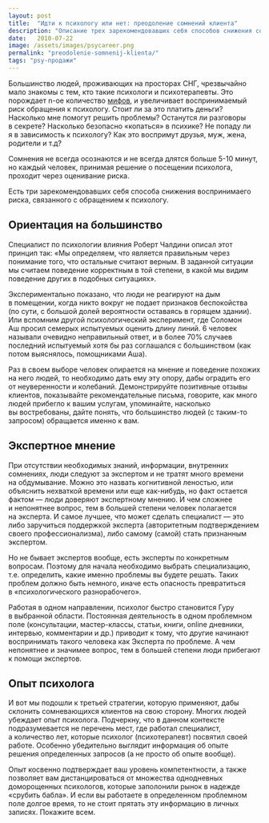 ```yaml
---
layout: post
title:  "Идти к психологу или нет: преодоление сомнений клиента"
description: "Описание трех зарекомендовавших себя способов снижения сомнений клиента, связанных с обращением к психологу"
date:   2010-07-22			 
image: /assets/images/psycareer.png
permalink: "preodolenie-somnenij-klienta/"
tags: "psy-продажи"
---
```


<p>Большинство людей, проживающих на&nbsp;просторах СНГ, чрезвычайно мало знакомы с&nbsp;тем, кто такие психологи и&nbsp;психотерапевты. Это порождает n-ое количество <a href="/mify-o-psixologax-pomexa-ili-pomoshh/" title="Мифы о психологах. Помеха или помощь?">мифов</a>, и&nbsp;увеличивает воспринимаемый риск обращения к&nbsp;психологу. Стоит&nbsp;ли за&nbsp;это платить деньги? Насколько мне помогут решить проблемы? Останутся&nbsp;ли разговоры в&nbsp;секрете? Насколько безопасно «копаться» в&nbsp;психике? Не&nbsp;попаду&nbsp;ли я&nbsp;в&nbsp;зависимость к&nbsp;психологу? Как это воспримут друзья, муж, жена, родители и&nbsp;т.д?</p>
<p>Сомнения не&nbsp;всегда осознаются и&nbsp;не&nbsp;всегда длятся больше <nobr>5-10 минут,</nobr> но&nbsp;каждый человек, принимая решение о&nbsp;посещении психолога, проходит через оценивание риска.</p>
<p>Есть три зарекомендовавших себя способа снижения воспринимаего риска, связанного с&nbsp;обращением к&nbsp;психологу.</p>
<h2>Ориентация на&nbsp;большинство</h2>
<p>Специалист по&nbsp;психологии влияния Роберт Чалдини описал этот принцип так: «Мы&nbsp;определяем, что является правильным через понимание того, что остальные считают верным. В&nbsp;заданной ситуации мы&nbsp;считаем поведение корректным в&nbsp;той степени, в&nbsp;какой мы&nbsp;видим поведение других в&nbsp;подобных ситуациях».</p>
<p>Экспериментально показано, что люди не&nbsp;реагируют на&nbsp;дым в&nbsp;помещении, когда никто вокруг не&nbsp;подает признаков беспокойства (по&nbsp;сути, с&nbsp;большой долей вероятности оставаясь в&nbsp;горящем здании). Или вспомним другой психологический эксперимент, где Соломон Аш&nbsp;просил семерых испытуемых оценить длину линий.&nbsp;6&nbsp;человек называли очевидно неправильный ответ, и&nbsp;в&nbsp;более&nbsp;70% случаев последний испытуемый хотя&nbsp;бы раз соглашался с&nbsp;большинством (как потом выяснялось, помощниками Аша).</p>
<p>Раз в&nbsp;своем выборе человек опирается на&nbsp;мнение и&nbsp;поведение похожих на&nbsp;него людей, то&nbsp;необходимо дать ему эту опору, дабы оградить его от&nbsp;неуверенности и&nbsp;колебаний. Демонстрируйте позитивные отзывы клиентов, показывайте рекомендательные письма, говорите, как много людей прибегло к&nbsp;вашим услугам, упоминайте, насколько вы&nbsp;востребованы, дайте понять, что большинство людей (с&nbsp;таким-то запросом) обращается именно к&nbsp;вам.</p>
<h2>Экспертное мнение</h2>
<p>При отсутствии необходимых знаний, информации, внутренних сомнениях, люди следуют за&nbsp;экспертом и&nbsp;не&nbsp;тратят много времени на&nbsp;обдумывание. Можно это назвать когнитивной леностью, или объяснить нехваткой времени или еще как-нибудь, но&nbsp;факт остается фактом&nbsp;— люди доверяют экспертному мнению. И&nbsp;чем сложнее и&nbsp;непонятнее вопрос, тем в&nbsp;большей степени человек полагается на&nbsp;эксперта. И&nbsp;самое лучшее, что может сделать специалист&nbsp;— это либо заручиться поддержкой эксперта (авторитетным подтверждением своего профессионализма), либо самому (самой) стать признанным экспертом.</p>
<p>Но&nbsp;не&nbsp;бывает экспертов вообще, есть эксперты по&nbsp;конкретным вопросам. Поэтому для начала необходимо выбрать специализацию, т.е. определить, какие именно проблемы вы&nbsp;будете решать. Таких проблем должно быть немного, иначе есть опасность превратиться в&nbsp;«психологического разнорабочего».</p>
<p>Работая в&nbsp;одном направлении, психолог быстро становится Гуру в&nbsp;выбранной области. Постоянная деятельность в&nbsp;одном проблемном поле (консультации, мастер-классы, статьи, книги, online дневники, интервью, комментарии и&nbsp;др.) приводит к&nbsp;тому, что другие начинают воспринимать такого человека как Эксперта по&nbsp;проблеме. А&nbsp;чем непонятнее и&nbsp;значимее вопрос, тем в&nbsp;большей степени люди прибегают к&nbsp;помощи экспертов.</p>
<h2>Опыт психолога</h2>
<p>И&nbsp;вот мы&nbsp;подошли к&nbsp;третьей стратегии, которую применяют, дабы склонить сомневающихся клиентов на&nbsp;свою сторону. Многих людей убеждает опыт психолога. Подчеркну, что в&nbsp;данном контексте подразумевается не&nbsp;перечень мест, где работал специалист, а&nbsp;количество лет, которые психолог (психотерапевт) посвятил своей работе. Особенно убедительно выглядит информация об&nbsp;опыте решения определенных запросов (а&nbsp;не&nbsp;просто об&nbsp;опыте вообще).</p>
<p>Опыт косвенно подтверждает ваш уровень компетентности, а&nbsp;также позволяет вам дистанцироваться от&nbsp;множества однодневных доморощенных психологов, которые заполонили рынок в&nbsp;надежде «срубить бабла». И&nbsp;если вы&nbsp;работаете в&nbsp;определенном проблемном поле долгое время, то&nbsp;не&nbsp;стоит прятать эту информацию в&nbsp;личных записях. Покажите всем.</p>